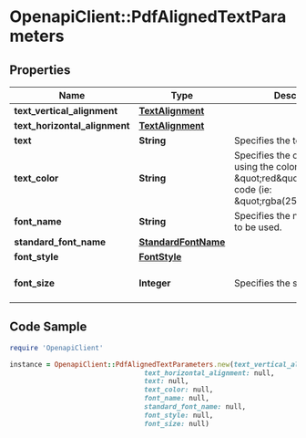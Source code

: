 # OpenapiClient::PdfAlignedTextParameters

## Properties

Name | Type | Description | Notes
------------ | ------------- | ------------- | -------------
**text_vertical_alignment** | [**TextAlignment**](TextAlignment.md) |  | [optional] 
**text_horizontal_alignment** | [**TextAlignment**](TextAlignment.md) |  | [optional] 
**text** | **String** | Specifies the text. | [optional] 
**text_color** | **String** | Specifies the color of the text, using the color name (ie: \&quot;red\&quot;) or its RGBa code (ie: \&quot;rgba(255,0,0,1)\&quot;). | [optional] [default to &#39;black&#39;]
**font_name** | **String** | Specifies the name of the font to be used. | [optional] 
**standard_font_name** | [**StandardFontName**](StandardFontName.md) |  | [optional] 
**font_style** | [**FontStyle**](FontStyle.md) |  | [optional] 
**font_size** | **Integer** | Specifies the size of the font. | [optional] [default to 11]

## Code Sample

```ruby
require 'OpenapiClient'

instance = OpenapiClient::PdfAlignedTextParameters.new(text_vertical_alignment: null,
                                 text_horizontal_alignment: null,
                                 text: null,
                                 text_color: null,
                                 font_name: null,
                                 standard_font_name: null,
                                 font_style: null,
                                 font_size: null)
```


